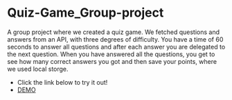 # Quiz-Game_Group-project
A group project where we created a quiz game. We fetched questions and answers from an API, with three degrees of difficulty. You have a time of 60 seconds to answer all questions and after each answer you are delegated to the next question. When you have answered all the questions, you get to see how many correct answers you got and then save your points, where we used local storge.

* Click the link below to try it out!
* [DEMO](https://quiz-gamejs.netlify.app/)



